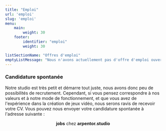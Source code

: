 ```yaml
---
title: "Emploi"
url: 'emploi'
slug: 'emploi'
menu:
    main:
        weight: 30
    footer:
        identifier: "emploi"
        weight: 30

listSectionName: "Offres d'emploi"
emptyListMessage: "Nous n'avons actuellement pas d'offre d'emploi ouverte."
---
```


<section class="container block">

<h3 class="title is-3">Candidature spontanée</h3>

Notre studio est très petit et démarre tout juste, nous avons donc peu de possibilités de recrutement. Cependant, si vous pensez correspondre à nos valeurs et à notre mode de fonctionnement, et que vous avez de l'expérience dans la création de jeux vidéo, nous serons ravis de recevoir votre CV. Vous pouvez nous envoyer votre candidature spontanée à l'adresse suivante :

<p style="text-align: center;"><strong>jobs</strong> chez <strong>arpentor.studio</strong></p>
</section>
